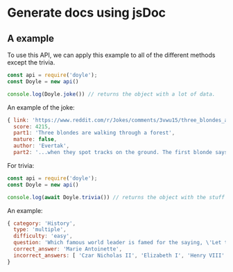 # Generate docs using jsDoc
## A example
To use this API, we can apply this example to all of the different methods except the trivia.

```js
const api = require('doyle');
const Doyle = new api()

console.log(Doyle.joke()) // returns the object with a lot of data.
```

An example of the joke:
```js
{ link: 'https://www.reddit.com/r/Jokes/comments/3vwu15/three_blondes_are_walking_through_a_forest/',
  score: 4215,
  part1: 'Three blondes are walking through a forest',
  mature: false,
  author: 'Evertak',
  part2: '...when they spot tracks on the ground. The first blonde says: "Look, those are deer tracks."   The second blonde looks at them and says: "No you\'re wrong, those tracks obviously belong to wolves."   The third blonde thinks for a minute and says: "You\'re both wrong, these are hog tracks, I\'m sure."   They were still arguing when the train hit them.' }
```

For trivia:
```js
const api = require('doyle');
const Doyle = new api()

console.log(await Doyle.trivia()) // returns the object with the stuff
```

An example:

```js
{ category: 'History',
  type: 'multiple',
  difficulty: 'easy',
  question: 'Which famous world leader is famed for the saying, \'Let them eat cake\', yet is rumored that he/she never said it at all?',
  correct_answer: 'Marie Antoinette',
  incorrect_answers: [ 'Czar Nicholas II', 'Elizabeth I', 'Henry VIII' ] 
}
  ```
